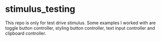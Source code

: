 # stimulus_testing

This repo is only for test drive stimulus. Some examples I worked with are toggle button controller, styling button controller, text input controller and clipboard controller.